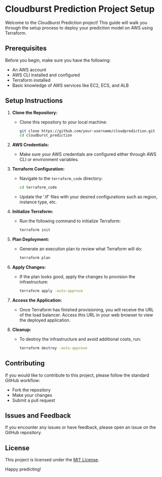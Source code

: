 # Cloudburst Prediction Project Setup

Welcome to the Cloudburst Prediction project! This guide will walk you through the setup process to deploy your prediction model on AWS using Terraform.


## Prerequisites

Before you begin, make sure you have the following:

- An AWS account
- AWS CLI installed and configured
- Terraform installed
- Basic knowledge of AWS services like EC2, ECS, and ALB

## Setup Instructions

1. **Clone the Repository:**
   - Clone this repository to your local machine:
     ```bash
     git clone https://github.com/your-username/cloudprediction.git
     cd cloudburst_prediction
     ```

2. **AWS Credentials:**
   - Make sure your AWS credentials are configured either through AWS CLI or environment variables.

3. **Terraform Configuration:**
   - Navigate to the `terraform_code` directory:
     ```bash
     cd terraform_code
     ```
   - Update the '.tf' files with your desired configurations such as region, instance type, etc.

4. **Initialize Terraform:**
   - Run the following command to initialize Terraform:
     ```bash
     terraform init
     ```

5. **Plan Deployment:**
   - Generate an execution plan to review what Terraform will do:
     ```bash
     terraform plan
     ```

6. **Apply Changes:**
   - If the plan looks good, apply the changes to provision the infrastructure:
     ```bash
     terraform apply -auto-approve
     ```

7. **Access the Application:**
   - Once Terraform has finished provisioning, you will receive the URL of the load balancer. Access this URL in your web browser to view the deployed application.

8. **Cleanup:**
   - To destroy the infrastructure and avoid additional costs, run:
     ```bash
     terraform destroy -auto-approve
     ```

## Contributing

If you would like to contribute to this project, please follow the standard GitHub workflow:
- Fork the repository
- Make your changes
- Submit a pull request

## Issues and Feedback

If you encounter any issues or have feedback, please open an issue on the GitHub repository.

## License

This project is licensed under the [MIT License](LICENSE).

Happy predicting!
